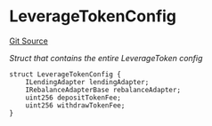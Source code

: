 # LeverageTokenConfig
[Git Source](https://github.com/seamless-protocol/ilm-v2/blob/002c85336929e7b2f8b2193e3cb727fe9cf4b9e6/src/types/DataTypes.sol)

*Struct that contains the entire LeverageToken config*


```solidity
struct LeverageTokenConfig {
    ILendingAdapter lendingAdapter;
    IRebalanceAdapterBase rebalanceAdapter;
    uint256 depositTokenFee;
    uint256 withdrawTokenFee;
}
```

